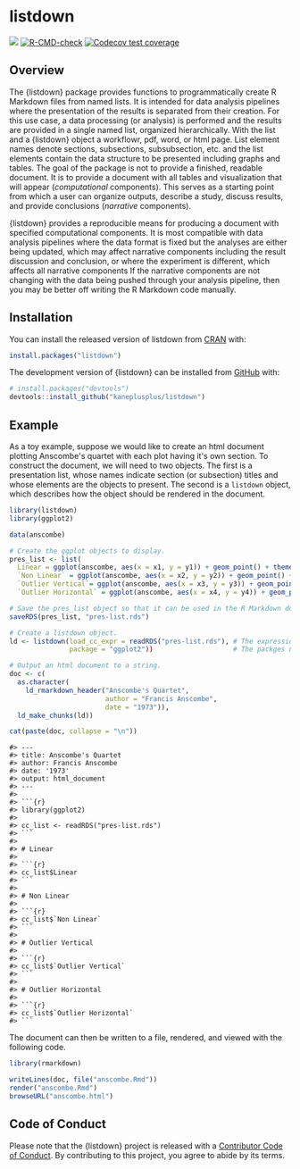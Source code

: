 
<!-- README.md is generated from README.Rmd. Please edit that file -->



# listdown

<!-- badges: start -->
[![](https://www.r-pkg.org/badges/version/listdown?color=blue)](https://cran.r-project.org/package=listdown)
[![R-CMD-check](https://github.com/kaneplusplus/listdown/workflows/R-CMD-check/badge.svg)](https://github.com/kaneplusplus/listdown/actions)
[![Codecov test coverage](https://codecov.io/gh/kaneplusplus/listdown/branch/master/graph/badge.svg)](https://codecov.io/gh/kaneplusplus/listdown?branch=master)
<!-- badges: end -->

## Overview 

The {listdown} package provides functions to programmatically create R Markdown files from 
named lists. It is intended for data analysis pipelines where the presentation of the results
is separated from their creation. For this use case, a data processing (or analysis) is performed
and the results are provided in a single named list, organized hierarchically. With the list and a {listdown} object a workflowr, pdf, word, or html page. List element names denote sections, subsections,
subsubsection, etc. and the list elements contain the data structure to be presented including
graphs and tables. The goal of the package is not to provide a finished, readable document. It is to provide a document with all tables and visualization that will appear (_computational_ components). This serves as a starting point from which a user  can organize outputs, describe a study, discuss results, and provide conclusions (_narrative_ components).

{listdown} provides a reproducible means for producing a document with specified computational components. It is most compatible with data analysis pipelines where the data format is fixed but the analyses are either being updated, which may affect narrative components including the result discussion and conclusion, or where the experiment is different, which affects all narrative components If the narrative components are not changing with the data being pushed through your analysis pipeline, then you may be better off writing the R Markdown code manually.

## Installation

You can install the released version of listdown from [CRAN](https://CRAN.R-project.org) with:

``` r
install.packages("listdown")
```

The development version of {listdown} can be installed from [GitHub](https://github.com/) with:

``` r
# install.packages("devtools")
devtools::install_github("kaneplusplus/listdown")
```

## Example

As a toy example, suppose we would like to create an html document plotting Anscombe's quartet with
each plot having it's own section. To construct the document, we will need to two objects. The first
is a presentation list, whose names indicate section (or subsection) titles and whose elements are
the objects to present. The second is a `listdown` object, which describes how the object should 
be rendered in the document. 


```r
library(listdown)
library(ggplot2)

data(anscombe)

# Create the ggplot objects to display.
pres_list <- list(
  Linear = ggplot(anscombe, aes(x = x1, y = y1)) + geom_point() + theme_bw(),
  `Non Linear` = ggplot(anscombe, aes(x = x2, y = y2)) + geom_point() + theme_bw(),
  `Outlier Vertical`= ggplot(anscombe, aes(x = x3, y = y3)) + geom_point() + theme_bw(),
  `Outlier Horizontal` = ggplot(anscombe, aes(x = x4, y = y4)) + geom_point() + theme_bw())

# Save the pres_list object so that it can be used in the R Markdown document.
saveRDS(pres_list, "pres-list.rds")

# Create a listdown object.
ld <- listdown(load_cc_expr = readRDS("pres-list.rds"), # The expression to load pres_list.
               package = "ggplot2"))                    # The packges needed to render plots.

# Output an html document to a string.
doc <- c(
  as.character(
    ld_rmarkdown_header("Anscombe's Quartet",
                        author = "Francis Anscombe",
                        date = "1973")),
  ld_make_chunks(ld))

cat(paste(doc, collapse = "\n"))
```


```
#> ---
#> title: Anscombe's Quartet
#> author: Francis Anscombe
#> date: '1973'
#> output: html_document
#> ---
#> 
#> ```{r}
#> library(ggplot2)
#> 
#> cc_list <- readRDS("pres-list.rds")
#> ```
#> 
#> # Linear
#> 
#> ```{r}
#> cc_list$Linear
#> ```
#> 
#> # Non Linear
#> 
#> ```{r}
#> cc_list$`Non Linear`
#> ```
#> 
#> # Outlier Vertical
#> 
#> ```{r}
#> cc_list$`Outlier Vertical`
#> ```
#> 
#> # Outlier Horizontal
#> 
#> ```{r}
#> cc_list$`Outlier Horizontal`
#> ```
```

The document can then be written to a file, rendered, and viewed with the following code.


```r
library(rmarkdown)

writeLines(doc, file("anscombe.Rmd"))
render("anscombe.Rmd")
browseURL("anscombe.html")
```



<!-- 
## Example

This is a basic example which shows you how to solve a common problem:


```r
library(listdown)
## basic example code
```
-->

## Code of Conduct

Please note that the {listdown} project is released with a
[Contributor Code of Conduct](CODE_OF_CONDUCT.md).
By contributing to this project, you agree to abide by its terms.



